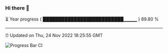 ### Hi there 👋

⏳ Year progress { ██████████████████████████▁▁▁▁ } 89.80 %

---

⏰ Updated on Thu, 24 Nov 2022 18:25:55 GMT

![Progress Bar CI](https://github.com/ZhaoGui/ZhaoGui/workflows/Progress%20Bar%20CI/badge.svg)
